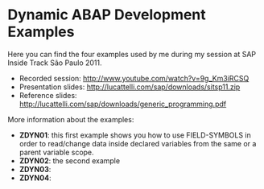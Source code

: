 Dynamic ABAP Development Examples
=====================

Here you can find the four examples used by me during my session at SAP Inside Track São Paulo 2011.
 - Recorded session: http://www.youtube.com/watch?v=9g_Km3iRCSQ
 - Presentation slides: http://lucattelli.com/sap/downloads/sitsp11.zip
 - Reference slides: http://lucattelli.com/sap/downloads/generic_programming.pdf

More information about the examples:
 - **ZDYN01**: this first example shows you how to use FIELD-SYMBOLS in order to read/change data inside declared variables from the same or a parent variable scope.
 - **ZDYN02**: the second example 
 - **ZDYN03**:
 - **ZDYN04**:
